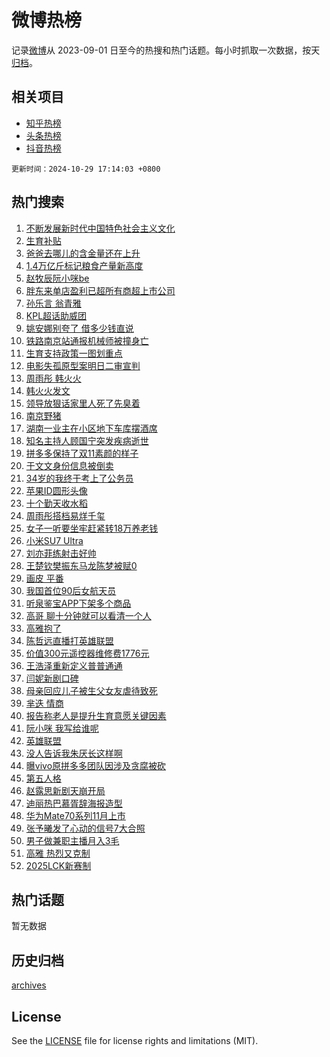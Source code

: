 # 微博热榜

记录[微博](https://www.weibo.com)从 2023-09-01 日至今的热搜和热门话题。每小时抓取一次数据，按天[归档](archives)。

## 相关项目

- [知乎热榜](https://github.com/hotarchive/zhihu)
- [头条热榜](https://github.com/hotarchive/toutiao)
- [抖音热榜](https://github.com/hotarchive/douyin)


`更新时间：2024-10-29 17:14:03 +0800`

## 热门搜索

1. [不断发展新时代中国特色社会主义文化](https://m.weibo.cn/search?containerid=100103type%3D1%26t%3D10%26q%3D%23%E4%B8%8D%E6%96%AD%E5%8F%91%E5%B1%95%E6%96%B0%E6%97%B6%E4%BB%A3%E4%B8%AD%E5%9B%BD%E7%89%B9%E8%89%B2%E7%A4%BE%E4%BC%9A%E4%B8%BB%E4%B9%89%E6%96%87%E5%8C%96%23&stream_entry_id=51&isnewpage=1&extparam=seat%3D1%26c_type%3D51%26stream_entry_id%3D51%26cate%3D10103%26pos%3D0%26q%3D%2523%25E4%25B8%258D%25E6%2596%25AD%25E5%258F%2591%25E5%25B1%2595%25E6%2596%25B0%25E6%2597%25B6%25E4%25BB%25A3%25E4%25B8%25AD%25E5%259B%25BD%25E7%2589%25B9%25E8%2589%25B2%25E7%25A4%25BE%25E4%25BC%259A%25E4%25B8%25BB%25E4%25B9%2589%25E6%2596%2587%25E5%258C%2596%2523%26filter_type%3Drealtimehot%26dgr%3D0%26display_time%3D1730193242%26pre_seqid%3D173019324201902770265146)
1. [生育补贴](https://m.weibo.cn/search?containerid=100103type%3D1%26t%3D10%26q%3D%23%E7%94%9F%E8%82%B2%E8%A1%A5%E8%B4%B4%23&stream_entry_id=31&isnewpage=1&extparam=seat%3D1%26lcate%3D5001%26flag%3D16%26q%3D%2523%25E7%2594%259F%25E8%2582%25B2%25E8%25A1%25A5%25E8%25B4%25B4%2523%26filter_type%3Drealtimehot%26dgr%3D0%26c_type%3D31%26realpos%3D1%26pos%3D0%26stream_entry_id%3D31%26cate%3D5001%26band_rank%3D1%26display_time%3D1730193242%26pre_seqid%3D173019324201902770265146)
1. [爸爸去哪儿的含金量还在上升](https://m.weibo.cn/search?containerid=100103type%3D1%26t%3D10%26q%3D%E7%88%B8%E7%88%B8%E5%8E%BB%E5%93%AA%E5%84%BF%E7%9A%84%E5%90%AB%E9%87%91%E9%87%8F%E8%BF%98%E5%9C%A8%E4%B8%8A%E5%8D%87&stream_entry_id=31&isnewpage=1&extparam=seat%3D1%26lcate%3D5001%26flag%3D1%26q%3D%25E7%2588%25B8%25E7%2588%25B8%25E5%258E%25BB%25E5%2593%25AA%25E5%2584%25BF%25E7%259A%2584%25E5%2590%25AB%25E9%2587%2591%25E9%2587%258F%25E8%25BF%2598%25E5%259C%25A8%25E4%25B8%258A%25E5%258D%2587%26filter_type%3Drealtimehot%26dgr%3D0%26c_type%3D31%26realpos%3D2%26pos%3D1%26stream_entry_id%3D31%26cate%3D5001%26band_rank%3D2%26display_time%3D1730193242%26pre_seqid%3D173019324201902770265146)
1. [1.4万亿斤标记粮食产量新高度](https://m.weibo.cn/search?containerid=100103type%3D1%26t%3D10%26q%3D%231.4%E4%B8%87%E4%BA%BF%E6%96%A4%E6%A0%87%E8%AE%B0%E7%B2%AE%E9%A3%9F%E4%BA%A7%E9%87%8F%E6%96%B0%E9%AB%98%E5%BA%A6%23&stream_entry_id=31&isnewpage=1&extparam=seat%3D1%26lcate%3D5001%26flag%3D1%26q%3D%25231.4%25E4%25B8%2587%25E4%25BA%25BF%25E6%2596%25A4%25E6%25A0%2587%25E8%25AE%25B0%25E7%25B2%25AE%25E9%25A3%259F%25E4%25BA%25A7%25E9%2587%258F%25E6%2596%25B0%25E9%25AB%2598%25E5%25BA%25A6%2523%26filter_type%3Drealtimehot%26dgr%3D0%26c_type%3D31%26realpos%3D3%26pos%3D2%26stream_entry_id%3D31%26cate%3D5001%26band_rank%3D3%26display_time%3D1730193242%26pre_seqid%3D173019324201902770265146)
1. [赵牧辰阮小咪be](https://m.weibo.cn/search?containerid=100103type%3D1%26t%3D10%26q%3D%23%E8%B5%B5%E7%89%A7%E8%BE%B0%E9%98%AE%E5%B0%8F%E5%92%AAbe%23&stream_entry_id=31&isnewpage=1&extparam=seat%3D1%26lcate%3D5001%26flag%3D1%26q%3D%2523%25E8%25B5%25B5%25E7%2589%25A7%25E8%25BE%25B0%25E9%2598%25AE%25E5%25B0%258F%25E5%2592%25AAbe%2523%26filter_type%3Drealtimehot%26dgr%3D0%26c_type%3D31%26realpos%3D4%26pos%3D3%26stream_entry_id%3D31%26cate%3D5001%26band_rank%3D4%26display_time%3D1730193242%26pre_seqid%3D173019324201902770265146)
1. [胖东来单店盈利已超所有商超上市公司](https://m.weibo.cn/search?containerid=100103type%3D1%26t%3D10%26q%3D%23%E8%83%96%E4%B8%9C%E6%9D%A5%E5%8D%95%E5%BA%97%E7%9B%88%E5%88%A9%E5%B7%B2%E8%B6%85%E6%89%80%E6%9C%89%E5%95%86%E8%B6%85%E4%B8%8A%E5%B8%82%E5%85%AC%E5%8F%B8%23&stream_entry_id=31&isnewpage=1&extparam=seat%3D1%26lcate%3D5001%26flag%3D1%26q%3D%2523%25E8%2583%2596%25E4%25B8%259C%25E6%259D%25A5%25E5%258D%2595%25E5%25BA%2597%25E7%259B%2588%25E5%2588%25A9%25E5%25B7%25B2%25E8%25B6%2585%25E6%2589%2580%25E6%259C%2589%25E5%2595%2586%25E8%25B6%2585%25E4%25B8%258A%25E5%25B8%2582%25E5%2585%25AC%25E5%258F%25B8%2523%26filter_type%3Drealtimehot%26dgr%3D0%26c_type%3D31%26realpos%3D5%26pos%3D4%26stream_entry_id%3D31%26cate%3D5001%26band_rank%3D5%26display_time%3D1730193242%26pre_seqid%3D173019324201902770265146)
1. [孙乐言 翁青雅](https://m.weibo.cn/search?containerid=100103type%3D1%26t%3D10%26q%3D%E5%AD%99%E4%B9%90%E8%A8%80+%E7%BF%81%E9%9D%92%E9%9B%85&stream_entry_id=31&isnewpage=1&extparam=seat%3D1%26lcate%3D5001%26flag%3D1%26q%3D%25E5%25AD%2599%25E4%25B9%2590%25E8%25A8%2580%2520%25E7%25BF%2581%25E9%259D%2592%25E9%259B%2585%26filter_type%3Drealtimehot%26dgr%3D0%26c_type%3D31%26realpos%3D6%26pos%3D5%26stream_entry_id%3D31%26cate%3D5001%26band_rank%3D6%26display_time%3D1730193242%26pre_seqid%3D173019324201902770265146)
1. [KPL超话助威团](https://m.weibo.cn/search?containerid=100103type%3D1%26t%3D10%26q%3D%23KPL%E8%B6%85%E8%AF%9D%E5%8A%A9%E5%A8%81%E5%9B%A2%23&stream_entry_id=31&isnewpage=1&extparam=seat%3D1%26lcate%3D5001%26is_ad_pos%3D1%26q%3D%2523KPL%25E8%25B6%2585%25E8%25AF%259D%25E5%258A%25A9%25E5%25A8%2581%25E5%259B%25A2%2523%26filter_type%3Drealtimehot%26dgr%3D0%26adid%3D260897%26pos%3D6%26stream_entry_id%3D31%26c_type%3D31%26cate%3D5001%26band_rank%3D7%26display_time%3D1730193242%26pre_seqid%3D173019324201902770265146)
1. [姚安娜别夸了 借多少钱直说](https://m.weibo.cn/search?containerid=100103type%3D1%26t%3D10%26q%3D%E5%A7%9A%E5%AE%89%E5%A8%9C%E5%88%AB%E5%A4%B8%E4%BA%86+%E5%80%9F%E5%A4%9A%E5%B0%91%E9%92%B1%E7%9B%B4%E8%AF%B4&stream_entry_id=31&isnewpage=1&extparam=seat%3D1%26lcate%3D5001%26flag%3D2%26q%3D%25E5%25A7%259A%25E5%25AE%2589%25E5%25A8%259C%25E5%2588%25AB%25E5%25A4%25B8%25E4%25BA%2586%2520%25E5%2580%259F%25E5%25A4%259A%25E5%25B0%2591%25E9%2592%25B1%25E7%259B%25B4%25E8%25AF%25B4%26filter_type%3Drealtimehot%26dgr%3D0%26c_type%3D31%26realpos%3D7%26pos%3D7%26stream_entry_id%3D31%26cate%3D5001%26band_rank%3D7%26display_time%3D1730193242%26pre_seqid%3D173019324201902770265146)
1. [铁路南京站通报机械师被撞身亡](https://m.weibo.cn/search?containerid=100103type%3D1%26t%3D10%26q%3D%23%E9%93%81%E8%B7%AF%E5%8D%97%E4%BA%AC%E7%AB%99%E9%80%9A%E6%8A%A5%E6%9C%BA%E6%A2%B0%E5%B8%88%E8%A2%AB%E6%92%9E%E8%BA%AB%E4%BA%A1%23&stream_entry_id=31&isnewpage=1&extparam=seat%3D1%26lcate%3D5001%26flag%3D0%26q%3D%2523%25E9%2593%2581%25E8%25B7%25AF%25E5%258D%2597%25E4%25BA%25AC%25E7%25AB%2599%25E9%2580%259A%25E6%258A%25A5%25E6%259C%25BA%25E6%25A2%25B0%25E5%25B8%2588%25E8%25A2%25AB%25E6%2592%259E%25E8%25BA%25AB%25E4%25BA%25A1%2523%26filter_type%3Drealtimehot%26dgr%3D0%26c_type%3D31%26realpos%3D8%26pos%3D8%26stream_entry_id%3D31%26cate%3D5001%26band_rank%3D8%26display_time%3D1730193242%26pre_seqid%3D173019324201902770265146)
1. [生育支持政策一图划重点](https://m.weibo.cn/search?containerid=100103type%3D1%26t%3D10%26q%3D%23%E7%94%9F%E8%82%B2%E6%94%AF%E6%8C%81%E6%94%BF%E7%AD%96%E4%B8%80%E5%9B%BE%E5%88%92%E9%87%8D%E7%82%B9%23&stream_entry_id=31&isnewpage=1&extparam=seat%3D1%26lcate%3D5001%26flag%3D1%26q%3D%2523%25E7%2594%259F%25E8%2582%25B2%25E6%2594%25AF%25E6%258C%2581%25E6%2594%25BF%25E7%25AD%2596%25E4%25B8%2580%25E5%259B%25BE%25E5%2588%2592%25E9%2587%258D%25E7%2582%25B9%2523%26filter_type%3Drealtimehot%26dgr%3D0%26c_type%3D31%26realpos%3D9%26pos%3D9%26stream_entry_id%3D31%26cate%3D5001%26band_rank%3D9%26display_time%3D1730193242%26pre_seqid%3D173019324201902770265146)
1. [电影失孤原型案明日二审宣判](https://m.weibo.cn/search?containerid=100103type%3D1%26t%3D10%26q%3D%23%E7%94%B5%E5%BD%B1%E5%A4%B1%E5%AD%A4%E5%8E%9F%E5%9E%8B%E6%A1%88%E6%98%8E%E6%97%A5%E4%BA%8C%E5%AE%A1%E5%AE%A3%E5%88%A4%23&stream_entry_id=31&isnewpage=1&extparam=seat%3D1%26lcate%3D5001%26flag%3D1%26q%3D%2523%25E7%2594%25B5%25E5%25BD%25B1%25E5%25A4%25B1%25E5%25AD%25A4%25E5%258E%259F%25E5%259E%258B%25E6%25A1%2588%25E6%2598%258E%25E6%2597%25A5%25E4%25BA%258C%25E5%25AE%25A1%25E5%25AE%25A3%25E5%2588%25A4%2523%26filter_type%3Drealtimehot%26dgr%3D0%26c_type%3D31%26realpos%3D10%26pos%3D10%26stream_entry_id%3D31%26cate%3D5001%26band_rank%3D10%26display_time%3D1730193242%26pre_seqid%3D173019324201902770265146)
1. [周雨彤 韩火火](https://m.weibo.cn/search?containerid=100103type%3D1%26t%3D10%26q%3D%E5%91%A8%E9%9B%A8%E5%BD%A4+%E9%9F%A9%E7%81%AB%E7%81%AB&stream_entry_id=31&isnewpage=1&extparam=seat%3D1%26lcate%3D5001%26flag%3D2%26q%3D%25E5%2591%25A8%25E9%259B%25A8%25E5%25BD%25A4%2520%25E9%259F%25A9%25E7%2581%25AB%25E7%2581%25AB%26filter_type%3Drealtimehot%26dgr%3D0%26c_type%3D31%26realpos%3D11%26pos%3D11%26stream_entry_id%3D31%26cate%3D5001%26band_rank%3D11%26display_time%3D1730193242%26pre_seqid%3D173019324201902770265146)
1. [韩火火发文](https://m.weibo.cn/search?containerid=100103type%3D1%26t%3D10%26q%3D%23%E9%9F%A9%E7%81%AB%E7%81%AB%E5%8F%91%E6%96%87%23&stream_entry_id=31&isnewpage=1&extparam=seat%3D1%26lcate%3D5001%26flag%3D2%26q%3D%2523%25E9%259F%25A9%25E7%2581%25AB%25E7%2581%25AB%25E5%258F%2591%25E6%2596%2587%2523%26filter_type%3Drealtimehot%26dgr%3D0%26c_type%3D31%26realpos%3D12%26pos%3D12%26stream_entry_id%3D31%26cate%3D5001%26band_rank%3D12%26display_time%3D1730193242%26pre_seqid%3D173019324201902770265146)
1. [领导放狠话家里人死了先臭着](https://m.weibo.cn/search?containerid=100103type%3D1%26t%3D10%26q%3D%23%E9%A2%86%E5%AF%BC%E6%94%BE%E7%8B%A0%E8%AF%9D%E5%AE%B6%E9%87%8C%E4%BA%BA%E6%AD%BB%E4%BA%86%E5%85%88%E8%87%AD%E7%9D%80%23&stream_entry_id=31&isnewpage=1&extparam=seat%3D1%26lcate%3D5001%26flag%3D2%26q%3D%2523%25E9%25A2%2586%25E5%25AF%25BC%25E6%2594%25BE%25E7%258B%25A0%25E8%25AF%259D%25E5%25AE%25B6%25E9%2587%258C%25E4%25BA%25BA%25E6%25AD%25BB%25E4%25BA%2586%25E5%2585%2588%25E8%2587%25AD%25E7%259D%2580%2523%26filter_type%3Drealtimehot%26dgr%3D0%26c_type%3D31%26realpos%3D13%26pos%3D13%26stream_entry_id%3D31%26cate%3D5001%26band_rank%3D13%26display_time%3D1730193242%26pre_seqid%3D173019324201902770265146)
1. [南京野猪](https://m.weibo.cn/search?containerid=100103type%3D1%26t%3D10%26q%3D%E5%8D%97%E4%BA%AC%E9%87%8E%E7%8C%AA&stream_entry_id=31&isnewpage=1&extparam=seat%3D1%26lcate%3D5001%26flag%3D0%26q%3D%25E5%258D%2597%25E4%25BA%25AC%25E9%2587%258E%25E7%258C%25AA%26filter_type%3Drealtimehot%26dgr%3D0%26c_type%3D31%26realpos%3D14%26pos%3D14%26stream_entry_id%3D31%26cate%3D5001%26band_rank%3D14%26display_time%3D1730193242%26pre_seqid%3D173019324201902770265146)
1. [湖南一业主在小区地下车库摆酒席](https://m.weibo.cn/search?containerid=100103type%3D1%26t%3D10%26q%3D%23%E6%B9%96%E5%8D%97%E4%B8%80%E4%B8%9A%E4%B8%BB%E5%9C%A8%E5%B0%8F%E5%8C%BA%E5%9C%B0%E4%B8%8B%E8%BD%A6%E5%BA%93%E6%91%86%E9%85%92%E5%B8%AD%23&stream_entry_id=31&isnewpage=1&extparam=seat%3D1%26lcate%3D5001%26flag%3D1%26q%3D%2523%25E6%25B9%2596%25E5%258D%2597%25E4%25B8%2580%25E4%25B8%259A%25E4%25B8%25BB%25E5%259C%25A8%25E5%25B0%258F%25E5%258C%25BA%25E5%259C%25B0%25E4%25B8%258B%25E8%25BD%25A6%25E5%25BA%2593%25E6%2591%2586%25E9%2585%2592%25E5%25B8%25AD%2523%26filter_type%3Drealtimehot%26dgr%3D0%26c_type%3D31%26realpos%3D15%26pos%3D15%26stream_entry_id%3D31%26cate%3D5001%26band_rank%3D15%26display_time%3D1730193242%26pre_seqid%3D173019324201902770265146)
1. [知名主持人顾国宁突发疾病逝世](https://m.weibo.cn/search?containerid=100103type%3D1%26t%3D10%26q%3D%23%E7%9F%A5%E5%90%8D%E4%B8%BB%E6%8C%81%E4%BA%BA%E9%A1%BE%E5%9B%BD%E5%AE%81%E7%AA%81%E5%8F%91%E7%96%BE%E7%97%85%E9%80%9D%E4%B8%96%23&stream_entry_id=31&isnewpage=1&extparam=seat%3D1%26lcate%3D5001%26flag%3D0%26q%3D%2523%25E7%259F%25A5%25E5%2590%258D%25E4%25B8%25BB%25E6%258C%2581%25E4%25BA%25BA%25E9%25A1%25BE%25E5%259B%25BD%25E5%25AE%2581%25E7%25AA%2581%25E5%258F%2591%25E7%2596%25BE%25E7%2597%2585%25E9%2580%259D%25E4%25B8%2596%2523%26filter_type%3Drealtimehot%26dgr%3D0%26c_type%3D31%26realpos%3D16%26pos%3D16%26stream_entry_id%3D31%26cate%3D5001%26band_rank%3D16%26display_time%3D1730193242%26pre_seqid%3D173019324201902770265146)
1. [拼多多保持了双11素颜的样子](https://m.weibo.cn/search?containerid=100103type%3D1%26t%3D10%26q%3D%23%E6%8B%BC%E5%A4%9A%E5%A4%9A%E4%BF%9D%E6%8C%81%E4%BA%86%E5%8F%8C11%E7%B4%A0%E9%A2%9C%E7%9A%84%E6%A0%B7%E5%AD%90%23&stream_entry_id=31&isnewpage=1&extparam=seat%3D1%26lcate%3D5001%26flag%3D0%26q%3D%2523%25E6%258B%25BC%25E5%25A4%259A%25E5%25A4%259A%25E4%25BF%259D%25E6%258C%2581%25E4%25BA%2586%25E5%258F%258C11%25E7%25B4%25A0%25E9%25A2%259C%25E7%259A%2584%25E6%25A0%25B7%25E5%25AD%2590%2523%26filter_type%3Drealtimehot%26dgr%3D0%26adid%3D261541%26realpos%3D17%26pos%3D17%26band_rank%3D17%26cate%3D5001%26c_type%3D31%26stream_entry_id%3D31%26display_time%3D1730193242%26pre_seqid%3D173019324201902770265146)
1. [于文文身份信息被倒卖](https://m.weibo.cn/search?containerid=100103type%3D1%26t%3D10%26q%3D%23%E4%BA%8E%E6%96%87%E6%96%87%E8%BA%AB%E4%BB%BD%E4%BF%A1%E6%81%AF%E8%A2%AB%E5%80%92%E5%8D%96%23&stream_entry_id=31&isnewpage=1&extparam=seat%3D1%26lcate%3D5001%26flag%3D1%26q%3D%2523%25E4%25BA%258E%25E6%2596%2587%25E6%2596%2587%25E8%25BA%25AB%25E4%25BB%25BD%25E4%25BF%25A1%25E6%2581%25AF%25E8%25A2%25AB%25E5%2580%2592%25E5%258D%2596%2523%26filter_type%3Drealtimehot%26dgr%3D0%26c_type%3D31%26realpos%3D18%26pos%3D18%26stream_entry_id%3D31%26cate%3D5001%26band_rank%3D18%26display_time%3D1730193242%26pre_seqid%3D173019324201902770265146)
1. [34岁的我终于考上了公务员](https://m.weibo.cn/search?containerid=100103type%3D1%26t%3D10%26q%3D%2334%E5%B2%81%E7%9A%84%E6%88%91%E7%BB%88%E4%BA%8E%E8%80%83%E4%B8%8A%E4%BA%86%E5%85%AC%E5%8A%A1%E5%91%98%23&stream_entry_id=31&isnewpage=1&extparam=seat%3D1%26lcate%3D5001%26flag%3D0%26q%3D%252334%25E5%25B2%2581%25E7%259A%2584%25E6%2588%2591%25E7%25BB%2588%25E4%25BA%258E%25E8%2580%2583%25E4%25B8%258A%25E4%25BA%2586%25E5%2585%25AC%25E5%258A%25A1%25E5%2591%2598%2523%26filter_type%3Drealtimehot%26dgr%3D0%26c_type%3D31%26realpos%3D19%26pos%3D19%26stream_entry_id%3D31%26cate%3D5001%26band_rank%3D19%26display_time%3D1730193242%26pre_seqid%3D173019324201902770265146)
1. [苹果ID圆形头像](https://m.weibo.cn/search?containerid=100103type%3D1%26t%3D10%26q%3D%E8%8B%B9%E6%9E%9CID%E5%9C%86%E5%BD%A2%E5%A4%B4%E5%83%8F&stream_entry_id=31&isnewpage=1&extparam=seat%3D1%26lcate%3D5001%26flag%3D1%26q%3D%25E8%258B%25B9%25E6%259E%259CID%25E5%259C%2586%25E5%25BD%25A2%25E5%25A4%25B4%25E5%2583%258F%26filter_type%3Drealtimehot%26dgr%3D0%26c_type%3D31%26realpos%3D20%26pos%3D20%26stream_entry_id%3D31%26cate%3D5001%26band_rank%3D20%26display_time%3D1730193242%26pre_seqid%3D173019324201902770265146)
1. [十个勤天收水稻](https://m.weibo.cn/search?containerid=100103type%3D1%26t%3D10%26q%3D%E5%8D%81%E4%B8%AA%E5%8B%A4%E5%A4%A9%E6%94%B6%E6%B0%B4%E7%A8%BB&stream_entry_id=31&isnewpage=1&extparam=seat%3D1%26lcate%3D5001%26flag%3D1%26q%3D%25E5%258D%2581%25E4%25B8%25AA%25E5%258B%25A4%25E5%25A4%25A9%25E6%2594%25B6%25E6%25B0%25B4%25E7%25A8%25BB%26filter_type%3Drealtimehot%26dgr%3D0%26c_type%3D31%26realpos%3D21%26pos%3D21%26stream_entry_id%3D31%26cate%3D5001%26band_rank%3D21%26display_time%3D1730193242%26pre_seqid%3D173019324201902770265146)
1. [周雨彤搭档易烊千玺](https://m.weibo.cn/search?containerid=100103type%3D1%26t%3D10%26q%3D%23%E5%91%A8%E9%9B%A8%E5%BD%A4%E6%90%AD%E6%A1%A3%E6%98%93%E7%83%8A%E5%8D%83%E7%8E%BA%23&stream_entry_id=31&isnewpage=1&extparam=seat%3D1%26lcate%3D5001%26flag%3D2%26q%3D%2523%25E5%2591%25A8%25E9%259B%25A8%25E5%25BD%25A4%25E6%2590%25AD%25E6%25A1%25A3%25E6%2598%2593%25E7%2583%258A%25E5%258D%2583%25E7%258E%25BA%2523%26filter_type%3Drealtimehot%26dgr%3D0%26c_type%3D31%26realpos%3D22%26pos%3D22%26stream_entry_id%3D31%26cate%3D5001%26band_rank%3D22%26display_time%3D1730193242%26pre_seqid%3D173019324201902770265146)
1. [女子一听要坐牢赶紧转18万养老钱](https://m.weibo.cn/search?containerid=100103type%3D1%26t%3D10%26q%3D%23%E5%A5%B3%E5%AD%90%E4%B8%80%E5%90%AC%E8%A6%81%E5%9D%90%E7%89%A2%E8%B5%B6%E7%B4%A7%E8%BD%AC18%E4%B8%87%E5%85%BB%E8%80%81%E9%92%B1%23&stream_entry_id=31&isnewpage=1&extparam=seat%3D1%26lcate%3D5001%26flag%3D1%26q%3D%2523%25E5%25A5%25B3%25E5%25AD%2590%25E4%25B8%2580%25E5%2590%25AC%25E8%25A6%2581%25E5%259D%2590%25E7%2589%25A2%25E8%25B5%25B6%25E7%25B4%25A7%25E8%25BD%25AC18%25E4%25B8%2587%25E5%2585%25BB%25E8%2580%2581%25E9%2592%25B1%2523%26filter_type%3Drealtimehot%26dgr%3D0%26c_type%3D31%26realpos%3D23%26pos%3D23%26stream_entry_id%3D31%26cate%3D5001%26band_rank%3D23%26display_time%3D1730193242%26pre_seqid%3D173019324201902770265146)
1. [小米SU7 Ultra](https://m.weibo.cn/search?containerid=100103type%3D1%26t%3D10%26q%3D%E5%B0%8F%E7%B1%B3SU7+Ultra&stream_entry_id=31&isnewpage=1&extparam=seat%3D1%26lcate%3D5001%26flag%3D1%26q%3D%25E5%25B0%258F%25E7%25B1%25B3SU7%2520Ultra%26filter_type%3Drealtimehot%26dgr%3D0%26c_type%3D31%26realpos%3D24%26pos%3D24%26stream_entry_id%3D31%26cate%3D5001%26band_rank%3D24%26display_time%3D1730193242%26pre_seqid%3D173019324201902770265146)
1. [刘亦菲练射击好帅](https://m.weibo.cn/search?containerid=100103type%3D1%26t%3D10%26q%3D%23%E5%88%98%E4%BA%A6%E8%8F%B2%E7%BB%83%E5%B0%84%E5%87%BB%E5%A5%BD%E5%B8%85%23&stream_entry_id=31&isnewpage=1&extparam=seat%3D1%26lcate%3D5001%26flag%3D1%26q%3D%2523%25E5%2588%2598%25E4%25BA%25A6%25E8%258F%25B2%25E7%25BB%2583%25E5%25B0%2584%25E5%2587%25BB%25E5%25A5%25BD%25E5%25B8%2585%2523%26filter_type%3Drealtimehot%26dgr%3D0%26c_type%3D31%26realpos%3D25%26pos%3D25%26stream_entry_id%3D31%26cate%3D5001%26band_rank%3D25%26display_time%3D1730193242%26pre_seqid%3D173019324201902770265146)
1. [王楚钦樊振东马龙陈梦被赋0](https://m.weibo.cn/search?containerid=100103type%3D1%26t%3D10%26q%3D%23%E7%8E%8B%E6%A5%9A%E9%92%A6%E6%A8%8A%E6%8C%AF%E4%B8%9C%E9%A9%AC%E9%BE%99%E9%99%88%E6%A2%A6%E8%A2%AB%E8%B5%8B0%23&stream_entry_id=31&isnewpage=1&extparam=seat%3D1%26lcate%3D5001%26flag%3D0%26q%3D%2523%25E7%258E%258B%25E6%25A5%259A%25E9%2592%25A6%25E6%25A8%258A%25E6%258C%25AF%25E4%25B8%259C%25E9%25A9%25AC%25E9%25BE%2599%25E9%2599%2588%25E6%25A2%25A6%25E8%25A2%25AB%25E8%25B5%258B0%2523%26filter_type%3Drealtimehot%26dgr%3D0%26c_type%3D31%26realpos%3D26%26pos%3D26%26stream_entry_id%3D31%26cate%3D5001%26band_rank%3D26%26display_time%3D1730193242%26pre_seqid%3D173019324201902770265146)
1. [画皮 平番](https://m.weibo.cn/search?containerid=100103type%3D1%26t%3D10%26q%3D%E7%94%BB%E7%9A%AE+%E5%B9%B3%E7%95%AA&stream_entry_id=31&isnewpage=1&extparam=seat%3D1%26lcate%3D5001%26flag%3D0%26q%3D%25E7%2594%25BB%25E7%259A%25AE%2520%25E5%25B9%25B3%25E7%2595%25AA%26filter_type%3Drealtimehot%26dgr%3D0%26c_type%3D31%26realpos%3D27%26pos%3D27%26stream_entry_id%3D31%26cate%3D5001%26band_rank%3D27%26display_time%3D1730193242%26pre_seqid%3D173019324201902770265146)
1. [我国首位90后女航天员](https://m.weibo.cn/search?containerid=100103type%3D1%26t%3D10%26q%3D%23%E6%88%91%E5%9B%BD%E9%A6%96%E4%BD%8D90%E5%90%8E%E5%A5%B3%E8%88%AA%E5%A4%A9%E5%91%98%23&stream_entry_id=31&isnewpage=1&extparam=seat%3D1%26lcate%3D5001%26flag%3D0%26q%3D%2523%25E6%2588%2591%25E5%259B%25BD%25E9%25A6%2596%25E4%25BD%258D90%25E5%2590%258E%25E5%25A5%25B3%25E8%2588%25AA%25E5%25A4%25A9%25E5%2591%2598%2523%26filter_type%3Drealtimehot%26dgr%3D0%26c_type%3D31%26realpos%3D28%26pos%3D28%26stream_entry_id%3D31%26cate%3D5001%26band_rank%3D28%26display_time%3D1730193242%26pre_seqid%3D173019324201902770265146)
1. [听泉鉴宝APP下架多个商品](https://m.weibo.cn/search?containerid=100103type%3D1%26t%3D10%26q%3D%23%E5%90%AC%E6%B3%89%E9%89%B4%E5%AE%9DAPP%E4%B8%8B%E6%9E%B6%E5%A4%9A%E4%B8%AA%E5%95%86%E5%93%81%23&stream_entry_id=31&isnewpage=1&extparam=seat%3D1%26lcate%3D5001%26flag%3D0%26q%3D%2523%25E5%2590%25AC%25E6%25B3%2589%25E9%2589%25B4%25E5%25AE%259DAPP%25E4%25B8%258B%25E6%259E%25B6%25E5%25A4%259A%25E4%25B8%25AA%25E5%2595%2586%25E5%2593%2581%2523%26filter_type%3Drealtimehot%26dgr%3D0%26c_type%3D31%26realpos%3D29%26pos%3D29%26stream_entry_id%3D31%26cate%3D5001%26band_rank%3D29%26display_time%3D1730193242%26pre_seqid%3D173019324201902770265146)
1. [高哥 聊十分钟就可以看清一个人](https://m.weibo.cn/search?containerid=100103type%3D1%26t%3D10%26q%3D%E9%AB%98%E5%93%A5+%E8%81%8A%E5%8D%81%E5%88%86%E9%92%9F%E5%B0%B1%E5%8F%AF%E4%BB%A5%E7%9C%8B%E6%B8%85%E4%B8%80%E4%B8%AA%E4%BA%BA&stream_entry_id=31&isnewpage=1&extparam=seat%3D1%26lcate%3D5001%26flag%3D1%26q%3D%25E9%25AB%2598%25E5%2593%25A5%2520%25E8%2581%258A%25E5%258D%2581%25E5%2588%2586%25E9%2592%259F%25E5%25B0%25B1%25E5%258F%25AF%25E4%25BB%25A5%25E7%259C%258B%25E6%25B8%2585%25E4%25B8%2580%25E4%25B8%25AA%25E4%25BA%25BA%26filter_type%3Drealtimehot%26dgr%3D0%26c_type%3D31%26realpos%3D30%26pos%3D30%26stream_entry_id%3D31%26cate%3D5001%26band_rank%3D30%26display_time%3D1730193242%26pre_seqid%3D173019324201902770265146)
1. [高雅抱了](https://m.weibo.cn/search?containerid=100103type%3D1%26t%3D10%26q%3D%E9%AB%98%E9%9B%85%E6%8A%B1%E4%BA%86&stream_entry_id=31&isnewpage=1&extparam=seat%3D1%26lcate%3D5001%26flag%3D0%26q%3D%25E9%25AB%2598%25E9%259B%2585%25E6%258A%25B1%25E4%25BA%2586%26filter_type%3Drealtimehot%26dgr%3D0%26c_type%3D31%26realpos%3D31%26pos%3D31%26stream_entry_id%3D31%26cate%3D5001%26band_rank%3D31%26display_time%3D1730193242%26pre_seqid%3D173019324201902770265146)
1. [陈哲远直播打英雄联盟](https://m.weibo.cn/search?containerid=100103type%3D1%26t%3D10%26q%3D%E9%99%88%E5%93%B2%E8%BF%9C%E7%9B%B4%E6%92%AD%E6%89%93%E8%8B%B1%E9%9B%84%E8%81%94%E7%9B%9F&stream_entry_id=31&isnewpage=1&extparam=seat%3D1%26lcate%3D5001%26flag%3D1%26q%3D%25E9%2599%2588%25E5%2593%25B2%25E8%25BF%259C%25E7%259B%25B4%25E6%2592%25AD%25E6%2589%2593%25E8%258B%25B1%25E9%259B%2584%25E8%2581%2594%25E7%259B%259F%26filter_type%3Drealtimehot%26dgr%3D0%26c_type%3D31%26realpos%3D32%26pos%3D32%26stream_entry_id%3D31%26cate%3D5001%26band_rank%3D32%26display_time%3D1730193242%26pre_seqid%3D173019324201902770265146)
1. [价值300元遥控器维修费1776元](https://m.weibo.cn/search?containerid=100103type%3D1%26t%3D10%26q%3D%23%E4%BB%B7%E5%80%BC300%E5%85%83%E9%81%A5%E6%8E%A7%E5%99%A8%E7%BB%B4%E4%BF%AE%E8%B4%B91776%E5%85%83%23&stream_entry_id=31&isnewpage=1&extparam=seat%3D1%26lcate%3D5001%26flag%3D0%26q%3D%2523%25E4%25BB%25B7%25E5%2580%25BC300%25E5%2585%2583%25E9%2581%25A5%25E6%258E%25A7%25E5%2599%25A8%25E7%25BB%25B4%25E4%25BF%25AE%25E8%25B4%25B91776%25E5%2585%2583%2523%26filter_type%3Drealtimehot%26dgr%3D0%26c_type%3D31%26realpos%3D33%26pos%3D33%26stream_entry_id%3D31%26cate%3D5001%26band_rank%3D33%26display_time%3D1730193242%26pre_seqid%3D173019324201902770265146)
1. [王浩泽重新定义普普通通](https://m.weibo.cn/search?containerid=100103type%3D1%26t%3D10%26q%3D%23%E7%8E%8B%E6%B5%A9%E6%B3%BD%E9%87%8D%E6%96%B0%E5%AE%9A%E4%B9%89%E6%99%AE%E6%99%AE%E9%80%9A%E9%80%9A%23&stream_entry_id=31&isnewpage=1&extparam=seat%3D1%26lcate%3D5001%26flag%3D1%26q%3D%2523%25E7%258E%258B%25E6%25B5%25A9%25E6%25B3%25BD%25E9%2587%258D%25E6%2596%25B0%25E5%25AE%259A%25E4%25B9%2589%25E6%2599%25AE%25E6%2599%25AE%25E9%2580%259A%25E9%2580%259A%2523%26filter_type%3Drealtimehot%26dgr%3D0%26c_type%3D31%26realpos%3D34%26pos%3D34%26stream_entry_id%3D31%26cate%3D5001%26band_rank%3D34%26display_time%3D1730193242%26pre_seqid%3D173019324201902770265146)
1. [闫妮新剧口碑](https://m.weibo.cn/search?containerid=100103type%3D1%26t%3D10%26q%3D%E9%97%AB%E5%A6%AE%E6%96%B0%E5%89%A7%E5%8F%A3%E7%A2%91&stream_entry_id=31&isnewpage=1&extparam=seat%3D1%26lcate%3D5001%26flag%3D1%26q%3D%25E9%2597%25AB%25E5%25A6%25AE%25E6%2596%25B0%25E5%2589%25A7%25E5%258F%25A3%25E7%25A2%2591%26filter_type%3Drealtimehot%26dgr%3D0%26c_type%3D31%26realpos%3D35%26pos%3D35%26stream_entry_id%3D31%26cate%3D5001%26band_rank%3D35%26display_time%3D1730193242%26pre_seqid%3D173019324201902770265146)
1. [母亲回应儿子被生父女友虐待致死](https://m.weibo.cn/search?containerid=100103type%3D1%26t%3D10%26q%3D%23%E6%AF%8D%E4%BA%B2%E5%9B%9E%E5%BA%94%E5%84%BF%E5%AD%90%E8%A2%AB%E7%94%9F%E7%88%B6%E5%A5%B3%E5%8F%8B%E8%99%90%E5%BE%85%E8%87%B4%E6%AD%BB%23&stream_entry_id=31&isnewpage=1&extparam=seat%3D1%26lcate%3D5001%26flag%3D1%26q%3D%2523%25E6%25AF%258D%25E4%25BA%25B2%25E5%259B%259E%25E5%25BA%2594%25E5%2584%25BF%25E5%25AD%2590%25E8%25A2%25AB%25E7%2594%259F%25E7%2588%25B6%25E5%25A5%25B3%25E5%258F%258B%25E8%2599%2590%25E5%25BE%2585%25E8%2587%25B4%25E6%25AD%25BB%2523%26filter_type%3Drealtimehot%26dgr%3D0%26c_type%3D31%26realpos%3D36%26pos%3D36%26stream_entry_id%3D31%26cate%3D5001%26band_rank%3D36%26display_time%3D1730193242%26pre_seqid%3D173019324201902770265146)
1. [芈迭 情商](https://m.weibo.cn/search?containerid=100103type%3D1%26t%3D10%26q%3D%E8%8A%88%E8%BF%AD+%E6%83%85%E5%95%86&stream_entry_id=31&isnewpage=1&extparam=seat%3D1%26lcate%3D5001%26flag%3D1%26q%3D%25E8%258A%2588%25E8%25BF%25AD%2520%25E6%2583%2585%25E5%2595%2586%26filter_type%3Drealtimehot%26dgr%3D0%26c_type%3D31%26realpos%3D37%26pos%3D37%26stream_entry_id%3D31%26cate%3D5001%26band_rank%3D37%26display_time%3D1730193242%26pre_seqid%3D173019324201902770265146)
1. [报告称老人是提升生育意愿关键因素](https://m.weibo.cn/search?containerid=100103type%3D1%26t%3D10%26q%3D%23%E6%8A%A5%E5%91%8A%E7%A7%B0%E8%80%81%E4%BA%BA%E6%98%AF%E6%8F%90%E5%8D%87%E7%94%9F%E8%82%B2%E6%84%8F%E6%84%BF%E5%85%B3%E9%94%AE%E5%9B%A0%E7%B4%A0%23&stream_entry_id=31&isnewpage=1&extparam=seat%3D1%26lcate%3D5001%26flag%3D1%26q%3D%2523%25E6%258A%25A5%25E5%2591%258A%25E7%25A7%25B0%25E8%2580%2581%25E4%25BA%25BA%25E6%2598%25AF%25E6%258F%2590%25E5%258D%2587%25E7%2594%259F%25E8%2582%25B2%25E6%2584%258F%25E6%2584%25BF%25E5%2585%25B3%25E9%2594%25AE%25E5%259B%25A0%25E7%25B4%25A0%2523%26filter_type%3Drealtimehot%26dgr%3D0%26c_type%3D31%26realpos%3D38%26pos%3D38%26stream_entry_id%3D31%26cate%3D5001%26band_rank%3D38%26display_time%3D1730193242%26pre_seqid%3D173019324201902770265146)
1. [阮小咪 我写给谁呢](https://m.weibo.cn/search?containerid=100103type%3D1%26t%3D10%26q%3D%E9%98%AE%E5%B0%8F%E5%92%AA+%E6%88%91%E5%86%99%E7%BB%99%E8%B0%81%E5%91%A2&stream_entry_id=31&isnewpage=1&extparam=seat%3D1%26lcate%3D5001%26flag%3D0%26q%3D%25E9%2598%25AE%25E5%25B0%258F%25E5%2592%25AA%2520%25E6%2588%2591%25E5%2586%2599%25E7%25BB%2599%25E8%25B0%2581%25E5%2591%25A2%26filter_type%3Drealtimehot%26dgr%3D0%26c_type%3D31%26realpos%3D39%26pos%3D39%26stream_entry_id%3D31%26cate%3D5001%26band_rank%3D39%26display_time%3D1730193242%26pre_seqid%3D173019324201902770265146)
1. [英雄联盟](https://m.weibo.cn/search?containerid=100103type%3D1%26t%3D10%26q%3D%E8%8B%B1%E9%9B%84%E8%81%94%E7%9B%9F&stream_entry_id=31&isnewpage=1&extparam=seat%3D1%26lcate%3D5001%26flag%3D1%26q%3D%25E8%258B%25B1%25E9%259B%2584%25E8%2581%2594%25E7%259B%259F%26filter_type%3Drealtimehot%26dgr%3D0%26c_type%3D31%26realpos%3D40%26pos%3D40%26stream_entry_id%3D31%26cate%3D5001%26band_rank%3D40%26display_time%3D1730193242%26pre_seqid%3D173019324201902770265146)
1. [没人告诉我朱厌长这样啊](https://m.weibo.cn/search?containerid=100103type%3D1%26t%3D10%26q%3D%E6%B2%A1%E4%BA%BA%E5%91%8A%E8%AF%89%E6%88%91%E6%9C%B1%E5%8E%8C%E9%95%BF%E8%BF%99%E6%A0%B7%E5%95%8A&stream_entry_id=31&isnewpage=1&extparam=seat%3D1%26lcate%3D5001%26flag%3D1%26q%3D%25E6%25B2%25A1%25E4%25BA%25BA%25E5%2591%258A%25E8%25AF%2589%25E6%2588%2591%25E6%259C%25B1%25E5%258E%258C%25E9%2595%25BF%25E8%25BF%2599%25E6%25A0%25B7%25E5%2595%258A%26filter_type%3Drealtimehot%26dgr%3D0%26c_type%3D31%26realpos%3D41%26pos%3D41%26stream_entry_id%3D31%26cate%3D5001%26band_rank%3D41%26display_time%3D1730193242%26pre_seqid%3D173019324201902770265146)
1. [曝vivo原拼多多团队因涉及贪腐被砍](https://m.weibo.cn/search?containerid=100103type%3D1%26t%3D10%26q%3D%23%E6%9B%9Dvivo%E5%8E%9F%E6%8B%BC%E5%A4%9A%E5%A4%9A%E5%9B%A2%E9%98%9F%E5%9B%A0%E6%B6%89%E5%8F%8A%E8%B4%AA%E8%85%90%E8%A2%AB%E7%A0%8D%23&stream_entry_id=31&isnewpage=1&extparam=seat%3D1%26lcate%3D5001%26flag%3D1%26q%3D%2523%25E6%259B%259Dvivo%25E5%258E%259F%25E6%258B%25BC%25E5%25A4%259A%25E5%25A4%259A%25E5%259B%25A2%25E9%2598%259F%25E5%259B%25A0%25E6%25B6%2589%25E5%258F%258A%25E8%25B4%25AA%25E8%2585%2590%25E8%25A2%25AB%25E7%25A0%258D%2523%26filter_type%3Drealtimehot%26dgr%3D0%26c_type%3D31%26realpos%3D42%26pos%3D42%26stream_entry_id%3D31%26cate%3D5001%26band_rank%3D42%26display_time%3D1730193242%26pre_seqid%3D173019324201902770265146)
1. [第五人格](https://m.weibo.cn/search?containerid=100103type%3D1%26t%3D10%26q%3D%E7%AC%AC%E4%BA%94%E4%BA%BA%E6%A0%BC&stream_entry_id=31&isnewpage=1&extparam=seat%3D1%26lcate%3D5001%26flag%3D1%26q%3D%25E7%25AC%25AC%25E4%25BA%2594%25E4%25BA%25BA%25E6%25A0%25BC%26filter_type%3Drealtimehot%26dgr%3D0%26c_type%3D31%26realpos%3D43%26pos%3D43%26stream_entry_id%3D31%26cate%3D5001%26band_rank%3D43%26display_time%3D1730193242%26pre_seqid%3D173019324201902770265146)
1. [赵露思新剧天崩开局](https://m.weibo.cn/search?containerid=100103type%3D1%26t%3D10%26q%3D%23%E8%B5%B5%E9%9C%B2%E6%80%9D%E6%96%B0%E5%89%A7%E5%A4%A9%E5%B4%A9%E5%BC%80%E5%B1%80%23&stream_entry_id=31&isnewpage=1&extparam=seat%3D1%26lcate%3D5001%26flag%3D1%26q%3D%2523%25E8%25B5%25B5%25E9%259C%25B2%25E6%2580%259D%25E6%2596%25B0%25E5%2589%25A7%25E5%25A4%25A9%25E5%25B4%25A9%25E5%25BC%2580%25E5%25B1%2580%2523%26filter_type%3Drealtimehot%26dgr%3D0%26c_type%3D31%26realpos%3D44%26pos%3D44%26stream_entry_id%3D31%26cate%3D5001%26band_rank%3D44%26display_time%3D1730193242%26pre_seqid%3D173019324201902770265146)
1. [迪丽热巴慕胥辞海报造型](https://m.weibo.cn/search?containerid=100103type%3D1%26t%3D10%26q%3D%23%E8%BF%AA%E4%B8%BD%E7%83%AD%E5%B7%B4%E6%85%95%E8%83%A5%E8%BE%9E%E6%B5%B7%E6%8A%A5%E9%80%A0%E5%9E%8B%23&stream_entry_id=31&isnewpage=1&extparam=seat%3D1%26lcate%3D5001%26flag%3D1%26q%3D%2523%25E8%25BF%25AA%25E4%25B8%25BD%25E7%2583%25AD%25E5%25B7%25B4%25E6%2585%2595%25E8%2583%25A5%25E8%25BE%259E%25E6%25B5%25B7%25E6%258A%25A5%25E9%2580%25A0%25E5%259E%258B%2523%26filter_type%3Drealtimehot%26dgr%3D0%26c_type%3D31%26realpos%3D45%26pos%3D45%26stream_entry_id%3D31%26cate%3D5001%26band_rank%3D45%26display_time%3D1730193242%26pre_seqid%3D173019324201902770265146)
1. [华为Mate70系列11月上市](https://m.weibo.cn/search?containerid=100103type%3D1%26t%3D10%26q%3D%23%E5%8D%8E%E4%B8%BAMate70%E7%B3%BB%E5%88%9711%E6%9C%88%E4%B8%8A%E5%B8%82%23&stream_entry_id=31&isnewpage=1&extparam=seat%3D1%26lcate%3D5001%26flag%3D0%26q%3D%2523%25E5%258D%258E%25E4%25B8%25BAMate70%25E7%25B3%25BB%25E5%2588%259711%25E6%259C%2588%25E4%25B8%258A%25E5%25B8%2582%2523%26filter_type%3Drealtimehot%26dgr%3D0%26c_type%3D31%26realpos%3D46%26pos%3D46%26stream_entry_id%3D31%26cate%3D5001%26band_rank%3D46%26display_time%3D1730193242%26pre_seqid%3D173019324201902770265146)
1. [张予曦发了心动的信号7大合照](https://m.weibo.cn/search?containerid=100103type%3D1%26t%3D10%26q%3D%23%E5%BC%A0%E4%BA%88%E6%9B%A6%E5%8F%91%E4%BA%86%E5%BF%83%E5%8A%A8%E7%9A%84%E4%BF%A1%E5%8F%B77%E5%A4%A7%E5%90%88%E7%85%A7%23&stream_entry_id=31&isnewpage=1&extparam=seat%3D1%26lcate%3D5001%26flag%3D1%26q%3D%2523%25E5%25BC%25A0%25E4%25BA%2588%25E6%259B%25A6%25E5%258F%2591%25E4%25BA%2586%25E5%25BF%2583%25E5%258A%25A8%25E7%259A%2584%25E4%25BF%25A1%25E5%258F%25B77%25E5%25A4%25A7%25E5%2590%2588%25E7%2585%25A7%2523%26filter_type%3Drealtimehot%26dgr%3D0%26c_type%3D31%26realpos%3D47%26pos%3D47%26stream_entry_id%3D31%26cate%3D5001%26band_rank%3D47%26display_time%3D1730193242%26pre_seqid%3D173019324201902770265146)
1. [男子做兼职主播月入3毛](https://m.weibo.cn/search?containerid=100103type%3D1%26t%3D10%26q%3D%23%E7%94%B7%E5%AD%90%E5%81%9A%E5%85%BC%E8%81%8C%E4%B8%BB%E6%92%AD%E6%9C%88%E5%85%A53%E6%AF%9B%23&stream_entry_id=31&isnewpage=1&extparam=seat%3D1%26lcate%3D5001%26flag%3D0%26q%3D%2523%25E7%2594%25B7%25E5%25AD%2590%25E5%2581%259A%25E5%2585%25BC%25E8%2581%258C%25E4%25B8%25BB%25E6%2592%25AD%25E6%259C%2588%25E5%2585%25A53%25E6%25AF%259B%2523%26filter_type%3Drealtimehot%26dgr%3D0%26c_type%3D31%26realpos%3D48%26pos%3D48%26stream_entry_id%3D31%26cate%3D5001%26band_rank%3D48%26display_time%3D1730193242%26pre_seqid%3D173019324201902770265146)
1. [高雅 热烈又克制](https://m.weibo.cn/search?containerid=100103type%3D1%26t%3D10%26q%3D%E9%AB%98%E9%9B%85+%E7%83%AD%E7%83%88%E5%8F%88%E5%85%8B%E5%88%B6&stream_entry_id=31&isnewpage=1&extparam=seat%3D1%26lcate%3D5001%26flag%3D0%26q%3D%25E9%25AB%2598%25E9%259B%2585%2520%25E7%2583%25AD%25E7%2583%2588%25E5%258F%2588%25E5%2585%258B%25E5%2588%25B6%26filter_type%3Drealtimehot%26dgr%3D0%26c_type%3D31%26realpos%3D49%26pos%3D49%26stream_entry_id%3D31%26cate%3D5001%26band_rank%3D49%26display_time%3D1730193242%26pre_seqid%3D173019324201902770265146)
1. [2025LCK新赛制](https://m.weibo.cn/search?containerid=100103type%3D1%26t%3D10%26q%3D%232025LCK%E6%96%B0%E8%B5%9B%E5%88%B6%23&stream_entry_id=31&isnewpage=1&extparam=seat%3D1%26lcate%3D5001%26flag%3D0%26q%3D%25232025LCK%25E6%2596%25B0%25E8%25B5%259B%25E5%2588%25B6%2523%26filter_type%3Drealtimehot%26dgr%3D0%26c_type%3D31%26realpos%3D50%26pos%3D50%26stream_entry_id%3D31%26cate%3D5001%26band_rank%3D50%26display_time%3D1730193242%26pre_seqid%3D173019324201902770265146)

## 热门话题

暂无数据

## 历史归档

[archives](archives)

## License

See the [LICENSE](LICENSE) file for license rights and limitations (MIT).
